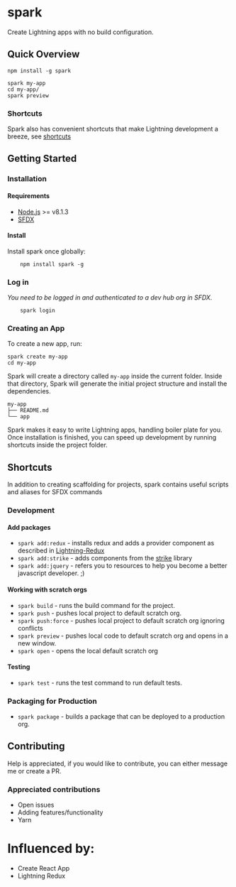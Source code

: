 # spark
Create Lightning apps with no build configuration.

## Quick Overview
```
npm install -g spark

spark my-app
cd my-app/
spark preview
```

### Shortcuts
Spark also has convenient shortcuts that make Lightning development a breeze, see [shortcuts](#shotcuts)

## Getting Started

### Installation

#### Requirements
- [Node.js](https://nodejs.org) >= v8.1.3
- [SFDX](https://developer.salesforce.com/tools/sfdxcli)

#### Install
Install spark once globally:
```
    npm install spark -g
```

### Log in
*You need to be logged in and authenticated to a dev hub org in SFDX.*
```
    spark login
```

### Creating an App

To create a new app, run:
```
spark create my-app
cd my-app
```

Spark will create a directory called `my-app` inside the current folder.
Inside that directory, Spark will generate the initial project structure and install the dependencies.

```
my-app
├── README.md
└── app
```

Spark makes it easy to write Lightning apps, handling boiler plate for you.
Once installation is finished, you can speed up development by running shortcuts inside the project folder.

## Shortcuts
In addition to creating scaffolding for projects, spark contains useful scripts and aliases for SFDX commands

### Development
#### Add packages
- `spark add:redux` - installs redux and adds a provider component as described in [Lightning-Redux](https://github.com/madmax983/lightning-redux)
- `spark add:strike` - adds components from the [strike](http://www.lightningstrike.io/) library
- `spark add:jquery` - refers you to resources to help you become a better javascript developer. ;)

#### Working with scratch orgs
- `spark build` - runs the build command for the project.
- `spark push` - pushes local project to default scratch org.
- `spark push:force` - pushes local project to default scratch org ignoring conflicts
- `spark preview` - pushes local code to default scratch org and opens in a new window.
- `spark open` - opens the local default scratch org
#### Testing
- `spark test` - runs the test command to run default tests.

### Packaging for Production
- `spark package` - builds a package that can be deployed to a production org.

## Contributing
Help is appreciated, if you would like to contribute, you can either message me or create a PR.

### Appreciated contributions
- Open issues
- Adding features/functionality
- Yarn

# Influenced by:
- Create React App
- Lightning Redux
